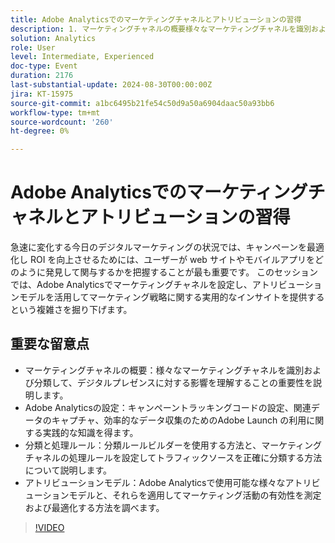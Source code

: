 ```yaml
---
title: Adobe Analyticsでのマーケティングチャネルとアトリビューションの習得
description: 1. マーケティングチャネルの概要様々なマーケティングチャネルを識別および分類して、デジタルプレゼンスに対する影響を理解することの重要性を説明します。 2. Adobe Analyticsの設定キャンペーンのトラッキングコードの設定、関連データの取得、効率的なデータ収集のためのAdobeLaunch の利用に関する実践的な知識を得ます。 3.分類と処理ルール分類ルールビルダーを使用する方法と、マーケティングチャネルの処理ルールを設定してトラフィックソースの正確な分類を行う方法を説明します。 4. アトリビューションモデル Adobe Analyticsで使用可能な様々なアトリビューションモデルと、それらを適用してマーケティング活動の効果を測定および最適化する方法について説明します。
solution: Analytics
role: User
level: Intermediate, Experienced
doc-type: Event
duration: 2176
last-substantial-update: 2024-08-30T00:00:00Z
jira: KT-15975
source-git-commit: a1bc6495b21fe54c50d9a50a6904daac50a93bb6
workflow-type: tm+mt
source-wordcount: '260'
ht-degree: 0%

---
```



# Adobe Analyticsでのマーケティングチャネルとアトリビューションの習得

急速に変化する今日のデジタルマーケティングの状況では、キャンペーンを最適化し ROI を向上させるためには、ユーザーが web サイトやモバイルアプリをどのように発見して関与するかを把握することが最も重要です。 このセッションでは、Adobe Analyticsでマーケティングチャネルを設定し、アトリビューションモデルを活用してマーケティング戦略に関する実用的なインサイトを提供するという複雑さを掘り下げます。

## 重要な留意点

* マーケティングチャネルの概要：様々なマーケティングチャネルを識別および分類して、デジタルプレゼンスに対する影響を理解することの重要性を説明します。
* Adobe Analyticsの設定：キャンペーントラッキングコードの設定、関連データのキャプチャ、効率的なデータ収集のためのAdobe Launch の利用に関する実践的な知識を得ます。
* 分類と処理ルール：分類ルールビルダーを使用する方法と、マーケティングチャネルの処理ルールを設定してトラフィックソースを正確に分類する方法について説明します。
* アトリビューションモデル：Adobe Analyticsで使用可能な様々なアトリビューションモデルと、それらを適用してマーケティング活動の有効性を測定および最適化する方法を調べます。

>[!VIDEO](https://video.tv.adobe.com/v/3432747/?learn=on)
